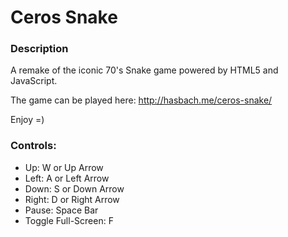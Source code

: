 # Ceros Snake

### Description

A remake of the iconic 70's Snake game powered by HTML5 and JavaScript.

The game can be played here: http://hasbach.me/ceros-snake/

Enjoy =)

### Controls:

- Up: W or Up Arrow
- Left: A or Left Arrow
- Down: S or Down Arrow
- Right: D or Right Arrow
- Pause: Space Bar
- Toggle Full-Screen: F